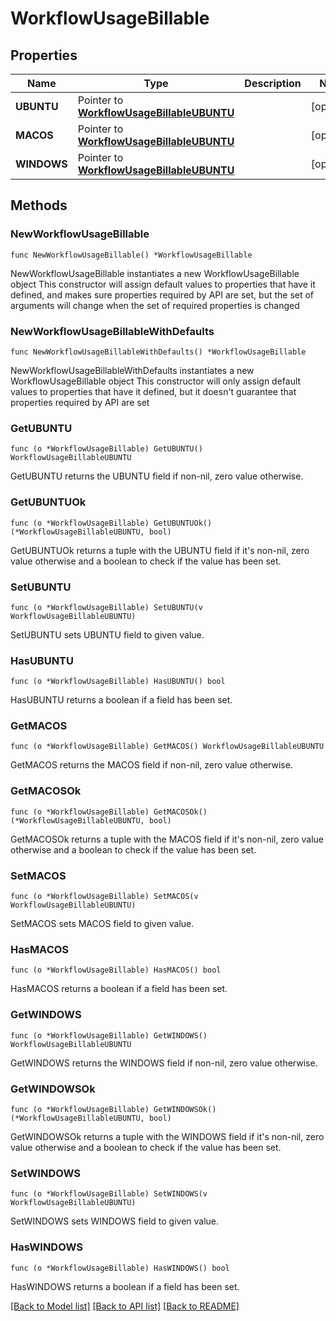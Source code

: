 # WorkflowUsageBillable

## Properties

Name | Type | Description | Notes
------------ | ------------- | ------------- | -------------
**UBUNTU** | Pointer to [**WorkflowUsageBillableUBUNTU**](WorkflowUsageBillableUBUNTU.md) |  | [optional] 
**MACOS** | Pointer to [**WorkflowUsageBillableUBUNTU**](WorkflowUsageBillableUBUNTU.md) |  | [optional] 
**WINDOWS** | Pointer to [**WorkflowUsageBillableUBUNTU**](WorkflowUsageBillableUBUNTU.md) |  | [optional] 

## Methods

### NewWorkflowUsageBillable

`func NewWorkflowUsageBillable() *WorkflowUsageBillable`

NewWorkflowUsageBillable instantiates a new WorkflowUsageBillable object
This constructor will assign default values to properties that have it defined,
and makes sure properties required by API are set, but the set of arguments
will change when the set of required properties is changed

### NewWorkflowUsageBillableWithDefaults

`func NewWorkflowUsageBillableWithDefaults() *WorkflowUsageBillable`

NewWorkflowUsageBillableWithDefaults instantiates a new WorkflowUsageBillable object
This constructor will only assign default values to properties that have it defined,
but it doesn't guarantee that properties required by API are set

### GetUBUNTU

`func (o *WorkflowUsageBillable) GetUBUNTU() WorkflowUsageBillableUBUNTU`

GetUBUNTU returns the UBUNTU field if non-nil, zero value otherwise.

### GetUBUNTUOk

`func (o *WorkflowUsageBillable) GetUBUNTUOk() (*WorkflowUsageBillableUBUNTU, bool)`

GetUBUNTUOk returns a tuple with the UBUNTU field if it's non-nil, zero value otherwise
and a boolean to check if the value has been set.

### SetUBUNTU

`func (o *WorkflowUsageBillable) SetUBUNTU(v WorkflowUsageBillableUBUNTU)`

SetUBUNTU sets UBUNTU field to given value.

### HasUBUNTU

`func (o *WorkflowUsageBillable) HasUBUNTU() bool`

HasUBUNTU returns a boolean if a field has been set.

### GetMACOS

`func (o *WorkflowUsageBillable) GetMACOS() WorkflowUsageBillableUBUNTU`

GetMACOS returns the MACOS field if non-nil, zero value otherwise.

### GetMACOSOk

`func (o *WorkflowUsageBillable) GetMACOSOk() (*WorkflowUsageBillableUBUNTU, bool)`

GetMACOSOk returns a tuple with the MACOS field if it's non-nil, zero value otherwise
and a boolean to check if the value has been set.

### SetMACOS

`func (o *WorkflowUsageBillable) SetMACOS(v WorkflowUsageBillableUBUNTU)`

SetMACOS sets MACOS field to given value.

### HasMACOS

`func (o *WorkflowUsageBillable) HasMACOS() bool`

HasMACOS returns a boolean if a field has been set.

### GetWINDOWS

`func (o *WorkflowUsageBillable) GetWINDOWS() WorkflowUsageBillableUBUNTU`

GetWINDOWS returns the WINDOWS field if non-nil, zero value otherwise.

### GetWINDOWSOk

`func (o *WorkflowUsageBillable) GetWINDOWSOk() (*WorkflowUsageBillableUBUNTU, bool)`

GetWINDOWSOk returns a tuple with the WINDOWS field if it's non-nil, zero value otherwise
and a boolean to check if the value has been set.

### SetWINDOWS

`func (o *WorkflowUsageBillable) SetWINDOWS(v WorkflowUsageBillableUBUNTU)`

SetWINDOWS sets WINDOWS field to given value.

### HasWINDOWS

`func (o *WorkflowUsageBillable) HasWINDOWS() bool`

HasWINDOWS returns a boolean if a field has been set.


[[Back to Model list]](../README.md#documentation-for-models) [[Back to API list]](../README.md#documentation-for-api-endpoints) [[Back to README]](../README.md)


